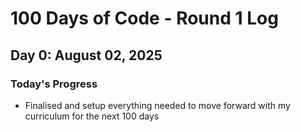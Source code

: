 # 100 Days of Code - Round 1 Log

## Day 0: August 02, 2025

### Today's Progress
- Finalised and setup everything needed to move forward with my curriculum for the next 100 days

